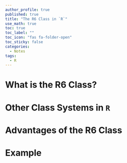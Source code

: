 ```yaml
---
author_profile: true
published: true
title: "The R6 Class in `R`"
use_math: true
toc: true
toc_label: ""
toc_icon: "fas fa-folder-open"
toc_sticky: false
categories:
  - Notes
tags:
  - R
---
```


# What is the R6 Class?

# Other Class Systems in `R`

# Advantages of the R6 Class

# Example
